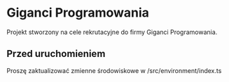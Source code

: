 # Giganci Programowania
Projekt stworzony na cele rekrutacyjne do firmy Giganci Programowania.

## Przed uruchomieniem
Proszę zaktualizować zmienne środowiskowe w /src/environment/index.ts
